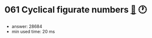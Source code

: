 061 Cyclical figurate numbers [:link:](http://projecteuler.net/problem=61)  :clock1:
========================

- answer: 28684 
- min used time: 20 ms

